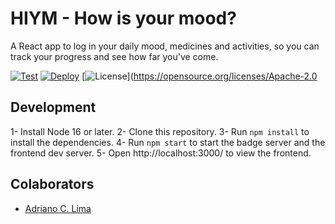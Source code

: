 # HIYM - How is your mood?

A React app to log in your daily mood, medicines and activities, so you can track your progress and see how far you've come.

[![Test](https://github.com/acardosolima/how_is_your_mood/actions/workflows/test.yml/badge.svg)](https://github.com/acardosolima/how_is_your_mood/actions/workflows/test.yml)
[![Deploy](https://github.com/acardosolima/how_is_your_mood/actions/workflows/deploy.yml/badge.svg)](https://github.com/acardosolima/how_is_your_mood/actions/workflows/deploy.yml)
[![License](https://img.shields.io/badge/License-Apache_2.0-blue.svg)](https://opensource.org/licenses/Apache-2.0

## Development

1- Install Node 16 or later.
2- Clone this repository.
3- Run `npm install` to install the dependencies.
4- Run `npm start` to start the badge server and the frontend dev server.
5- Open http://localhost:3000/ to view the frontend.

## Colaborators

- [Adriano C. Lima](mailto:adrianocardoso1991@gmail.com)
